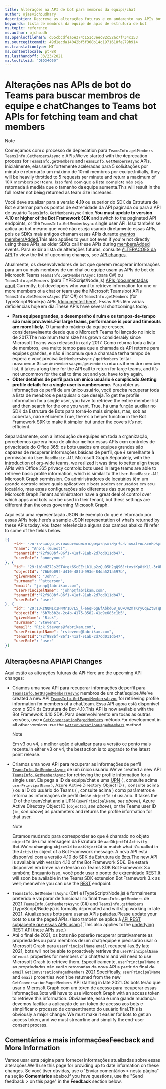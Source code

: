 ```yaml
---
title: Alterações na API de bot para membros da equipe/chat
author: ojasvichoudhary
description: Descreve as alterações futuras e em andamento nas APIs bot usadas para recuperar membros de equipes e chats
keywords: lista de membros da equipe de apis de estrutura de bot
ms.topic: reference
ms.author: ojchoudh
ms.openlocfilehash: d55cbcdfea5e374c151c3eec82c52ac7f434c153
ms.sourcegitcommit: 49d1ecda14042bf3f368b14c1971618fe979b914
ms.translationtype: MT
ms.contentlocale: pt-BR
ms.lasthandoff: 03/23/2021
ms.locfileid: "51034686"
---
```

# <a name="changes-to-teams-bot-apis-for-fetching-team-and-chat-members"></a><span data-ttu-id="ca3ad-104">Alterações nas APIs de bot do Teams para buscar membros de equipe e chat</span><span class="sxs-lookup"><span data-stu-id="ca3ad-104">Changes to Teams bot APIs for fetching team and chat members</span></span>

>[!NOTE]
> <span data-ttu-id="ca3ad-105">Começamos com o processo de deprecation para `TeamsInfo.getMembers` `TeamsInfo.GetMembersAsync` e APIs.</span><span class="sxs-lookup"><span data-stu-id="ca3ad-105">We've started with the deprecation process for `TeamsInfo.getMembers` and `TeamsInfo.GetMembersAsync` APIs.</span></span> <span data-ttu-id="ca3ad-106">Inicialmente, elas serão fortemente aceleradas para 5 solicitações por minuto e retornarão um máximo de 10 mil membros por equipe.</span><span class="sxs-lookup"><span data-stu-id="ca3ad-106">Initially, they will be heavily throttled to 5 requests per minute and return a maximum of 10K members per team.</span></span> <span data-ttu-id="ca3ad-107">Isso fará com que a lista completa não seja retornada à medida que o tamanho da equipe aumenta.</span><span class="sxs-lookup"><span data-stu-id="ca3ad-107">This will result in the full roster not being returned as team size increases.</span></span> 
> 
> <span data-ttu-id="ca3ad-108">Você deve atualizar para a versão **4.10** ou superior do SDK da Estrutura de Bot e alternar para os pontos de extremidade da API paginada ou para a API de usuário `TeamsInfo.GetMemberAsync` único.</span><span class="sxs-lookup"><span data-stu-id="ca3ad-108">**You must update to version 4.10 or higher of the Bot Framework SDK** and switch to the paginated API endpoints, or the `TeamsInfo.GetMemberAsync` single user API.</span></span> <span data-ttu-id="ca3ad-109">Isso também se aplica ao bot mesmo que você não esteja usando diretamente essas APIs, pois os SDKs mais antigos chamam essas APIs durante [eventos membersAdded.](../bots/how-to/conversations/subscribe-to-conversation-events.md#team-members-added)</span><span class="sxs-lookup"><span data-stu-id="ca3ad-109">This also applies to your bot even if you're not directly using these APIs, as older SDKs call these APIs during [membersAdded](../bots/how-to/conversations/subscribe-to-conversation-events.md#team-members-added) events.</span></span> <span data-ttu-id="ca3ad-110">Para exibir a lista de alterações futuras, consulte [ALTERAÇÕES da API](team-chat-member-api-changes.md#api-changes).</span><span class="sxs-lookup"><span data-stu-id="ca3ad-110">To view the list of upcoming changes, see [API changes](team-chat-member-api-changes.md#api-changes).</span></span> 

<span data-ttu-id="ca3ad-111">Atualmente, os desenvolvedores de bot que querem recuperar informações para um ou mais membros de um chat ou equipe usam as APIs de bot do Microsoft Teams `TeamsInfo.GetMembersAsync` (para C#) ou `TeamsInfo.getMembers` (para TYPEScript/Node.js) [APIs (documentadas aqui)](../bots/how-to/get-teams-context.md#fetching-the-roster-or-user-profile).</span><span class="sxs-lookup"><span data-stu-id="ca3ad-111">Currently, bot developers who want to retrieve information for one or more members of a chat or team use the Microsoft Teams bot APIs `TeamsInfo.GetMembersAsync` (for C#) or `TeamsInfo.getMembers` (for TypeScript/Node.js) APIs [(documented here)](../bots/how-to/get-teams-context.md#fetching-the-roster-or-user-profile).</span></span> <span data-ttu-id="ca3ad-112">Essas APIs têm várias deficiências hoje em dia:</span><span class="sxs-lookup"><span data-stu-id="ca3ad-112">These APIs have several shortcomings today:</span></span>

* <span data-ttu-id="ca3ad-113">**Para equipes grandes, o desempenho é ruim e os tempos-de-tempo são mais prováveis.**</span><span class="sxs-lookup"><span data-stu-id="ca3ad-113">**For large teams, performance is poor and timeouts are more likely.**</span></span> <span data-ttu-id="ca3ad-114">O tamanho máximo da equipe cresceu consideravelmente desde que o Microsoft Teams foi lançado no início de 2017.</span><span class="sxs-lookup"><span data-stu-id="ca3ad-114">The maximum team size has grown considerably since Microsoft Teams was released in early 2017.</span></span> <span data-ttu-id="ca3ad-115">Como retorna toda a lista de membros, leva muito tempo para que a chamada da API retorne para equipes grandes, e não é incomum que a chamada tenha tempo de espera e você precisa `GetMembersAsync` / `getMembers` tentar novamente.</span><span class="sxs-lookup"><span data-stu-id="ca3ad-115">Since `GetMembersAsync`/`getMembers` returns the entire member list, it takes a long time for the API call to return for large teams, and it’s not uncommon for the call to time out and you have to try again.</span></span>
* <span data-ttu-id="ca3ad-116">**Obter detalhes de perfil para um único usuário é complicado.**</span><span class="sxs-lookup"><span data-stu-id="ca3ad-116">**Getting profile details for a single user is cumbersome.**</span></span> <span data-ttu-id="ca3ad-117">Para obter as informações de perfil de um único usuário, você precisa recuperar toda a lista de membros e pesquisar o que deseja.</span><span class="sxs-lookup"><span data-stu-id="ca3ad-117">To get the profile information for a single user, you have to retrieve the entire member list and then search for the one you want.</span></span> <span data-ttu-id="ca3ad-118">True, há uma função auxiliar no SDK da Estrutura de Bots para torná-lo mais simples, mas, sob as cobertas, não é eficiente.</span><span class="sxs-lookup"><span data-stu-id="ca3ad-118">True, there’s a helper function in the Bot Framework SDK to make it simpler, but under the covers it’s not efficient.</span></span>

<span data-ttu-id="ca3ad-119">Separadamente, com a introdução de equipes em toda a organização, percebemos que era hora de alinhar melhor essas APIs com controles de privacidade do Office 365: os bots usados em equipes grandes são capazes de recuperar informações básicas de perfil, que é semelhante à permissão do `User.ReadBasic.All` Microsoft Graph.</span><span class="sxs-lookup"><span data-stu-id="ca3ad-119">Separately, with the introduction of org-wide teams, we realized it was time to better align these APIs with Office 365 privacy controls: bots used in large teams are able to retrieve basic profile information, which is similar to the `User.ReadBasic.All` Microsoft Graph permission.</span></span> <span data-ttu-id="ca3ad-120">Os administradores de locatários têm um grande controle sobre quais aplicativos e bots podem ser usados em seu locatário, mas essas configurações são diferentes das que regem o Microsoft Graph.</span><span class="sxs-lookup"><span data-stu-id="ca3ad-120">Tenant administrators have a great deal of control over which apps and bots can be used in their tenant, but these settings are different than the ones governing Microsoft Graph.</span></span>

<span data-ttu-id="ca3ad-121">Aqui está uma representação JSON de exemplo do que é retornado por essas APIs hoje.</span><span class="sxs-lookup"><span data-stu-id="ca3ad-121">Here’s a sample JSON representation of what’s returned by these APIs today.</span></span> <span data-ttu-id="ca3ad-122">Vou fazer referência a alguns dos campos abaixo.</span><span class="sxs-lookup"><span data-stu-id="ca3ad-122">I’ll refer to some of the fields below.</span></span>

```json
[{
    "id": "29:1GcS4EyB_oSI8A88XmWBN7NJFyMqe3QGnJdgLfFGkJnVelzRGos0bPbpsfJjcbAD22bmKc4GMbrY2g4JDrrA8vM06X1-cHHle4zOE6U4ttcc",
    "name": "Anon1 (Guest)",
    "tenantId":"72f988bf-86f1-41af-91ab-2d7cd011db47",
    "userRole": "anonymous"
}, {
    "id": "29:1bSnHZ7Js2STWrgk6ScEErLk1Lp2zQuD5H2qQ960rtvstKp8tKLl-3r8b6DoW0QxZimuTxk_kupZ1DBMpvIQQUAZL-PNj0EORDvRZXy8kvWk",
    "objectId": "76b0b09f-d410-48fd-993e-84da521a597b",
    "givenName": "John",
    "surname": "Patterson",
    "email": "johnp@fabrikam.com",
    "userPrincipalName": "johnp@fabrikam.com",
    "tenantId":"72f988bf-86f1-41af-91ab-2d7cd011db47",
    "userRole": "user"
}, {
    "id": "29:1URzNQM1x1PNMr1D7L5_lFe6qF6gEfAbkdG8_BUxOW2mTKryQqEZtBTqDt10-MghkzjYDuUj4KG6nvg5lFAyjOLiGJ4jzhb99WrnI7XKriCs",
    "objectId": "6b7b3b2a-2c4b-4175-8582-41c9e685c1b5",
    "givenName": "Rick",
    "surname": "Stevens",
    "email": "Rick.Stevens@fabrikam.com",
    "userPrincipalName": "rstevens@fabrikam.com",
    "tenantId":"72f988bf-86f1-41af-91ab-2d7cd011db47",
    "userRole": "user"
}]
```

## <a name="api-changes"></a><span data-ttu-id="ca3ad-123">Alterações na API</span><span class="sxs-lookup"><span data-stu-id="ca3ad-123">API Changes</span></span>
<span data-ttu-id="ca3ad-124">Aqui estão as alterações futuras da API:</span><span class="sxs-lookup"><span data-stu-id="ca3ad-124">Here are the upcoming API changes:</span></span>

* <span data-ttu-id="ca3ad-125">Criamos uma nova API para recuperar informações de perfil para [`TeamsInfo.GetPagedMembersAsync`](../bots/how-to/get-teams-context.md#fetching-the-roster-or-user-profile) membros de um chat/equipe.</span><span class="sxs-lookup"><span data-stu-id="ca3ad-125">We've created a new API [`TeamsInfo.GetPagedMembersAsync`](../bots/how-to/get-teams-context.md#fetching-the-roster-or-user-profile) for retrieving profile information for members of a chat/team.</span></span> <span data-ttu-id="ca3ad-126">Essa API agora está disponível com o SDK da Estrutura de Bot 4.10.</span><span class="sxs-lookup"><span data-stu-id="ca3ad-126">This API is now available with the Bot Framework 4.10 SDK.</span></span> <span data-ttu-id="ca3ad-127">Para desenvolvimento em todas as outras versões, use o [`GetConversationPagedMembers`](/dotnet/api/microsoft.bot.connector.conversationsextensions.getconversationpagedmembersasync?view=botbuilder-dotnet-stable&preserve-view=true) método.</span><span class="sxs-lookup"><span data-stu-id="ca3ad-127">For development in all other versions use the [`GetConversationPagedMembers`](/dotnet/api/microsoft.bot.connector.conversationsextensions.getconversationpagedmembersasync?view=botbuilder-dotnet-stable&preserve-view=true) method.</span></span> 
  > [!NOTE]
  > <span data-ttu-id="ca3ad-128">Em v3 ou v4, a melhor ação é atualizar para a versão de ponto mais recente.</span><span class="sxs-lookup"><span data-stu-id="ca3ad-128">In either v3 or v4, the best action is to upgrade to the latest point release.</span></span> 
* <span data-ttu-id="ca3ad-129">Criamos uma nova API para recuperar as informações de perfil [`TeamsInfo.GetMemberAsync`](../bots/how-to/get-teams-context.md#get-single-member-details) de um único usuário.</span><span class="sxs-lookup"><span data-stu-id="ca3ad-129">We've created a new API [`TeamsInfo.GetMemberAsync`](../bots/how-to/get-teams-context.md#get-single-member-details) for retrieving the profile information for a single user.</span></span> <span data-ttu-id="ca3ad-130">Ele pega a ID da equipe/chat e uma [UPN](https://docs.microsoft.com/windows/win32/ad/naming-properties#userprincipalname) ( , consulte acima `userPrincipalName` ), Azure Active Directory Object ID ( , consulte acima ) ou a ID do usuário do Teams ( , consulte acima ) como parâmetros e retorna as informações de perfil desse  `objectId`  `id` usuário. </span><span class="sxs-lookup"><span data-stu-id="ca3ad-130">It takes the ID of the team/chat and a [UPN](https://docs.microsoft.com/windows/win32/ad/naming-properties#userprincipalname) (`userPrincipalName`, *see above*), Azure Active Directory Object ID (`objectId`, *see above*), or the Teams user ID (`id`, *see above*) as parameters and returns the profile information for that user.</span></span> 
  > [!NOTE]
  > <span data-ttu-id="ca3ad-131">Estamos mudando para corresponder ao que é chamado no objeto `objectId` de uma mensagem da Estrutura de `aadObjectId` `Activity` Bot.</span><span class="sxs-lookup"><span data-stu-id="ca3ad-131">We're changing `objectId` to `aadObjectId` to match what it's called in the `Activity` object of a Bot Framework message.</span></span> <span data-ttu-id="ca3ad-132">A nova API está disponível com a versão 4.10 do SDK da Estrutura de Bots.</span><span class="sxs-lookup"><span data-stu-id="ca3ad-132">The new API is available with version 4.10 of the Bot Framework SDK.</span></span> <span data-ttu-id="ca3ad-133">Ele estará disponível em breve na extensão do Teams SDK Bot Framework 3.x também; Enquanto isso, você pode usar o ponto de extremidade [REST.](../bots/how-to/get-teams-context.md?get-single-member-details)</span><span class="sxs-lookup"><span data-stu-id="ca3ad-133">It will soon be available in the Teams SDK extension Bot Framework 3.x as well; meanwhile you can use the [REST](../bots/how-to/get-teams-context.md?get-single-member-details) endpoint.</span></span>
* <span data-ttu-id="ca3ad-134">`TeamsInfo.GetMembersAsync` (C#) e (TypeScript/Node.js) é formalmente preterido e vai parar de funcionar no final `TeamsInfo.getMembers` de 2021.</span><span class="sxs-lookup"><span data-stu-id="ca3ad-134">`TeamsInfo.GetMembersAsync` (C#) and `TeamsInfo.getMembers` (TypeScript/Node.js) is formally deprecated and will stop working in late 2021.</span></span> <span data-ttu-id="ca3ad-135">Atualize seus bots para usar as APIs paiadas.</span><span class="sxs-lookup"><span data-stu-id="ca3ad-135">Please update your bots to use the paged APIs.</span></span> <span data-ttu-id="ca3ad-136">(Isso também se aplica à [API REST subjacente que essas APIs usam](../bots/how-to/get-teams-context.md).)</span><span class="sxs-lookup"><span data-stu-id="ca3ad-136">(This also applies to the [underlying REST API these APIs use](../bots/how-to/get-teams-context.md).)</span></span>
* <span data-ttu-id="ca3ad-137">Até o final de 2021, os bots não poderão recuperar proativamente as propriedades ou para membros de um chat/equipe e precisarão usar o Microsoft Graph para `userPrincipalName` `email` recuperá-las.</span><span class="sxs-lookup"><span data-stu-id="ca3ad-137">By late 2021, bots will not be able to proactively retrieve the `userPrincipalName` or `email` properties for members of a chat/team and will need to use Microsoft Graph to retrieve them.</span></span> <span data-ttu-id="ca3ad-138">Especificamente, `userPrincipalName` e as propriedades não serão retornadas da nova API a partir do final de `email` `GetConversationPagedMembers` 2021.</span><span class="sxs-lookup"><span data-stu-id="ca3ad-138">Specifically, `userPrincipalName` and `email` properties won't be returned from the new `GetConversationPagedMembers` API starting in late 2021.</span></span> <span data-ttu-id="ca3ad-139">Os bots terão que usar o Microsoft Graph com um token de acesso para recuperar essas informações.</span><span class="sxs-lookup"><span data-stu-id="ca3ad-139">Bots will have to use Microsoft Graph with an access token to retrieve this information.</span></span> <span data-ttu-id="ca3ad-140">Obviamente, essa é uma grande mudança: devemos facilitar a aplicação de um token de acesso aos bots e simplificar o processo de consentimento do usuário final.</span><span class="sxs-lookup"><span data-stu-id="ca3ad-140">This is obviously a major change: We must make it easier for bots to get an access token, and we must streamline and simplify the end-user consent process.</span></span>

## <a name="feedback-and-more-information"></a><span data-ttu-id="ca3ad-141">Comentários e mais informações</span><span class="sxs-lookup"><span data-stu-id="ca3ad-141">Feedback and More Information</span></span>
<span data-ttu-id="ca3ad-142">Vamos usar esta página para fornecer informações atualizadas sobre essas alterações.</span><span class="sxs-lookup"><span data-stu-id="ca3ad-142">We'll use this page for providing up to date information on these changes.</span></span> <span data-ttu-id="ca3ad-143">Se você tiver dúvidas, use o "Enviar comentários > nesta página" na seção **Comentários** abaixo.</span><span class="sxs-lookup"><span data-stu-id="ca3ad-143">If you have questions, use the "Send feedback > on this page" in the **Feedback** section below.</span></span> 
